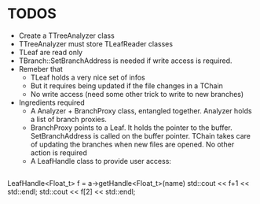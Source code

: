 TODOS
=====

 * Create a TTreeAnalyzer class
 * TTreeAnalyzer must store TLeafReader classes
 * TLeaf are read only
 * TBranch::SetBranchAddress is needed if write access is required.
 * Remeber that 
   * TLeaf holds a very nice set of infos
   * But it requires being updated if the file changes in a TChain
   * No write access (need some other trick to write to new branches) 
 * Ingredients required
   *  A Analyzer + BranchProxy class, entangled together. Analyzer holds a list of branch proxies.
   *  BranchProxy points to a Leaf. It holds the pointer to the buffer. SetBranchAddress is called on the buffer pointer. TChain takes care of updating the branches when new files are opened. No other action is required
   *  A LeafHandle class to provide user access: 
   ```
LeafHandle<Float_t> f = a->getHandle<Float_t>(name)
std::cout << f+1 << std::endl;
std::cout << f[2] << std::endl;
```
